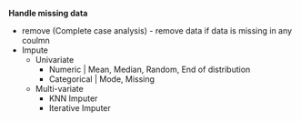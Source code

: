 **Handle missing data**

- remove (Complete case analysis) - remove data if data is missing in any coulmn
- Impute
  - Univariate
    - Numeric | Mean, Median, Random, End of distribution
    - Categorical | Mode, Missing
  - Multi-variate
    - KNN Imputer
    - Iterative Imputer
  
